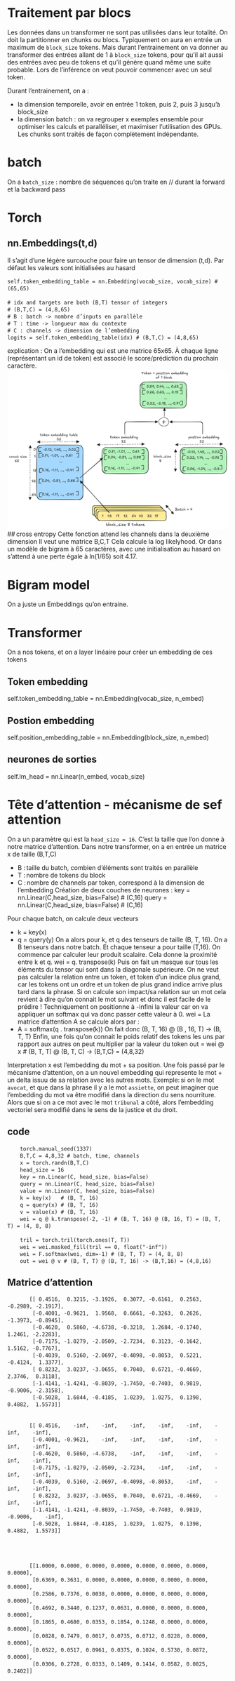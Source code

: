 # Traitement par blocs
Les données dans un transformer ne sont pas utilisées dans leur totalité. On doit la partitionner en chunks ou blocs. Typiquement on aura en entrée un maximum de ```block_size``` tokens.
Mais durant l’entrainement on va donner au transformer des entrées allant de 1 à ```block_size``` tokens, pour qu’il ait aussi des entrées avec peu de tokens et qu’il génère quand même une suite probable. Lors de l’inférence on veut pouvoir commencer avec un seul token.

Durant l’entrainement, on a :
- la dimension temporelle, avoir en entrée 1 token, puis 2, puis 3 jusqu’à block_size
- la dimension batch : on va regrouper x exemples ensemble pour optimiser les calculs et paralléliser, et maximiser l’utilisation des GPUs. Les chunks sont traités de façon complètement indépendante.

# batch
On a ```batch_size``` : nombre de séquences qu’on traite en // durant la forward et la backward pass

# Torch
## nn.Embeddings(t,d)
Il s’agit d’une légère surcouche pour faire un tensor de dimension (t,d).
Par défaut les valeurs sont initialisées au hasard
```
self.token_embedding_table = nn.Embedding(vocab_size, vocab_size) # (65,65)

# idx and targets are both (B,T) tensor of integers
# (B,T,C) = (4,8,65)
# B : batch -> nombre d’inputs en parallèle
# T : time -> longueur max du contexte
# C : channels -> dimension de l’embedding
logits = self.token_embedding_table(idx) # (B,T,C) = (4,8,65)
```

explication :
On a l’embedding qui est une matrice 65x65. À chaque ligne (représentant un id de token) est associé le score/prédiction du prochain caractère.
[![](images/embedding.png)](images/embedding.png)
## cross entropy
Cette fonction attend les channels dans la deuxième dimension
Il veut une matrice B,C,T
Cela calcule la log likelyhood. Or dans un modèle de bigram à 65 caractères, avec une initialisation au hasard on s’attend à une perte égale à ln(1/65) soit 4.17.

# Bigram  model
On a juste un Embeddings qu’on entraine.

# Transformer
On a nos tokens, et on a layer linéaire pour créer un embedding de ces tokens
## Token embedding
self.token_embedding_table = nn.Embedding(vocab_size, n_embed)
## Postion embedding
self.position_embedding_table = nn.Embedding(block_size, n_embed)
## neurones de sorties
self.lm_head = nn.Linear(n_embed, vocab_size)

# Tête d’attention - mécanisme de sef attention
On a un paramètre qui est la ```head_size = 16```. C’est la taille que l’on donne à notre matrice d’attention.
Dans notre transformer, on a en entrée un matrice x de taille (B,T,C)
- B : taille du batch, combien d’éléments sont traités en parallèle
- T : nombre de tokens du block
- C : nombre de channels par token, correspond à la dimension de l’embedding
Création de deux couches de neurones :
key = nn.Linear(C,head_size, bias=False) # (C,16)
query = nn.Linear(C,head_size, bias=False) # (C,16)

Pour chaque batch, on calcule deux vecteurs
- k = key(x)
- q = query(y)
On a alors pour k, et q des tenseurs de taille (B, T, 16). On a B tenseurs dans notre batch. Et chaque tenseur a pour taille (T,16).
On commence par calculer leur produit scalaire. Cela donne la proximité entre k et q.
wei = q. transpose(k)
Puis on fait un masque sur tous les éléments du tensor qui sont dans la diagonale supérieure.
On ne veut pas calculer la relation entre un token, et token d’un indice plus grand, car les tokens ont un ordre et un token de plus grand indice arrive plus tard dans la phrase. Si on calcule son impact/sa relation sur un mot cela revient à dire qu’on connait le mot suivant et donc il est facile de le prédire !
Techniquement on positionne à -infini la valeur car on va appliquer un softmax qui va donc passer cette valeur à 0.
wei = 
La matrice d’attention A se calcule alors par :
- A = softmax(q . transpose(k))
On fait donc (B, T, 16) @ (B , 16, T) -> (B, T, T)
Enfin, une fois qu’on connait le poids relatif des tokens les uns par rapport aux autres on peut multiplier par la valeur du token
out = wei @ x # (B, T, T) @ (B, T, C) -> (B,T,C) = (4,8,32)

Interpretation
x est l’embedding du mot + sa position.
Une fois passé par le mécanisme d’attention, on a un nouvel embedding qui represente le mot + un delta issuu de sa relation avec les autres mots.
Exemple: si on le mot ```avocat```, et que dans la phrase il y a le mot ```assiette```, on peut imaginer que l’embedding du mot va être modifié dans la direction du sens nourriture.
Alors que si on a ce mot avec le mot ```tribunal``` a côté, alors l’embedding vectoriel sera modifié dans le sens de la justice et du droit.

## code
```
    torch.manual_seed(1337)
    B,T,C = 4,8,32 # batch, time, channels
    x = torch.randn(B,T,C)
    head_size = 16
    key = nn.Linear(C, head_size, bias=False)
    query = nn.Linear(C, head_size, bias=False)
    value = nn.Linear(C, head_size, bias=False)
    k = key(x)   # (B, T, 16)
    q = query(x) # (B, T, 16)
    v = value(x) # (B, T, 16)
    wei = q @ k.transpose(-2, -1) # (B, T, 16) @ (B, 16, T) = (B, T, T) = (4, 8, 8)

    tril = torch.tril(torch.ones(T, T))
    wei = wei.masked_fill(tril == 0, float("-inf"))
    wei = F.softmax(wei, dim=-1) # (B, T, T) = (4, 8, 8)
    out = wei @ v # (B, T, T) @ (B, T, 16) -> (B,T,16) = (4,8,16)
```

## Matrice d’attention
```
       [[ 0.4516,  0.3215, -3.1926,  0.3077, -0.6161,  0.2563, -0.2989, -2.1917],
        [-0.4001, -0.9621,  1.9568,  0.6661, -0.3263,  0.2626, -1.3973, -0.8945],
        [-0.4620,  0.5860, -4.6738, -0.3218,  1.2684, -0.1740,  1.2461, -2.2283],
        [-0.7175, -1.0279, -2.0509, -2.7234,  0.3123, -0.1642,  1.5162, -0.7767],
        [-0.4039,  0.5160, -2.0697, -0.4098, -0.8053,  0.5221, -0.4124,  1.3377],
        [ 0.8232,  3.0237, -3.0655,  0.7040,  0.6721, -0.4669,  2.3746,  0.3118],
        [-1.4141, -1.4241, -0.8039, -1.7450, -0.7403,  0.9819, -0.9006, -2.3158],
        [-0.5028,  1.6844, -0.4185,  1.0239,  1.0275,  0.1398,  0.4882,  1.5573]]


       [[ 0.4516,    -inf,    -inf,    -inf,    -inf,    -inf,    -inf,    -inf],
        [-0.4001, -0.9621,    -inf,    -inf,    -inf,    -inf,    -inf,    -inf],
        [-0.4620,  0.5860, -4.6738,    -inf,    -inf,    -inf,    -inf,    -inf],
        [-0.7175, -1.0279, -2.0509, -2.7234,    -inf,    -inf,    -inf,    -inf],
        [-0.4039,  0.5160, -2.0697, -0.4098, -0.8053,    -inf,    -inf,    -inf],
        [ 0.8232,  3.0237, -3.0655,  0.7040,  0.6721, -0.4669,    -inf,    -inf],
        [-1.4141, -1.4241, -0.8039, -1.7450, -0.7403,  0.9819, -0.9006,    -inf],
        [-0.5028,  1.6844, -0.4185,  1.0239,  1.0275,  0.1398,  0.4882,  1.5573]]




       [[1.0000, 0.0000, 0.0000, 0.0000, 0.0000, 0.0000, 0.0000, 0.0000],
        [0.6369, 0.3631, 0.0000, 0.0000, 0.0000, 0.0000, 0.0000, 0.0000],
        [0.2586, 0.7376, 0.0038, 0.0000, 0.0000, 0.0000, 0.0000, 0.0000],
        [0.4692, 0.3440, 0.1237, 0.0631, 0.0000, 0.0000, 0.0000, 0.0000],
        [0.1865, 0.4680, 0.0353, 0.1854, 0.1248, 0.0000, 0.0000, 0.0000],
        [0.0828, 0.7479, 0.0017, 0.0735, 0.0712, 0.0228, 0.0000, 0.0000],
        [0.0522, 0.0517, 0.0961, 0.0375, 0.1024, 0.5730, 0.0872, 0.0000],
        [0.0306, 0.2728, 0.0333, 0.1409, 0.1414, 0.0582, 0.0825, 0.2402]]
```